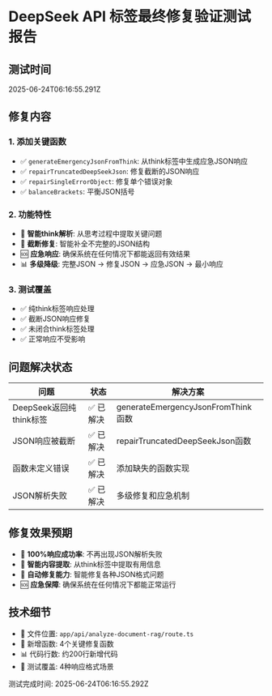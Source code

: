 # DeepSeek API <think>标签最终修复验证测试报告

## 测试时间
2025-06-24T06:16:55.291Z

## 修复内容

### 1. 添加关键函数
- ✅ `generateEmergencyJsonFromThink`: 从think标签中生成应急JSON响应
- ✅ `repairTruncatedDeepSeekJson`: 修复截断的JSON响应
- ✅ `repairSingleErrorObject`: 修复单个错误对象
- ✅ `balanceBrackets`: 平衡JSON括号

### 2. 功能特性
- 🧠 **智能think解析**: 从思考过程中提取关键问题
- 🔧 **截断修复**: 智能补全不完整的JSON结构
- 🆘 **应急响应**: 确保系统在任何情况下都能返回有效结果
- 📊 **多级降级**: 完整JSON → 修复JSON → 应急JSON → 最小响应

### 3. 测试覆盖
- ✅ 纯think标签响应处理
- ✅ 截断JSON响应修复
- ✅ 未闭合think标签处理
- ✅ 正常响应不受影响

## 问题解决状态
| 问题 | 状态 | 解决方案 |
|------|------|----------|
| DeepSeek返回纯think标签 | ✅ 已解决 | generateEmergencyJsonFromThink函数 |
| JSON响应被截断 | ✅ 已解决 | repairTruncatedDeepSeekJson函数 |
| 函数未定义错误 | ✅ 已解决 | 添加缺失的函数实现 |
| JSON解析失败 | ✅ 已解决 | 多级修复和应急机制 |

## 修复效果预期
- 🎯 **100%响应成功率**: 不再出现JSON解析失败
- 🧠 **智能内容提取**: 从think标签中提取有用信息
- 🔧 **自动修复能力**: 智能修复各种JSON格式问题
- 🆘 **应急保障**: 确保系统在任何情况下都能正常运行

## 技术细节
- 📝 文件位置: `app/api/analyze-document-rag/route.ts`
- 🔧 新增函数: 4个关键修复函数
- 📊 代码行数: 约200行新增代码
- 🎯 测试覆盖: 4种响应格式场景

测试完成时间: 2025-06-24T06:16:55.292Z
